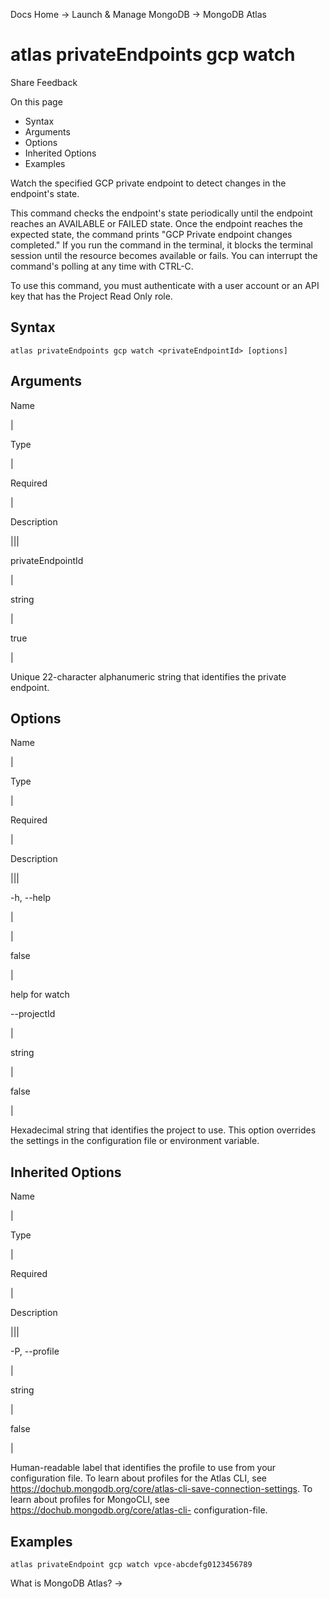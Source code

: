Docs Home → Launch & Manage MongoDB → MongoDB Atlas

# atlas privateEndpoints gcp watch

Share Feedback

On this page

  * Syntax
  * Arguments
  * Options
  * Inherited Options
  * Examples

Watch the specified GCP private endpoint to detect changes in the endpoint's
state.

This command checks the endpoint's state periodically until the endpoint
reaches an AVAILABLE or FAILED state. Once the endpoint reaches the expected
state, the command prints "GCP Private endpoint changes completed." If you run
the command in the terminal, it blocks the terminal session until the resource
becomes available or fails. You can interrupt the command's polling at any
time with CTRL-C.

To use this command, you must authenticate with a user account or an API key
that has the Project Read Only role.

## Syntax

    
    
    atlas privateEndpoints gcp watch <privateEndpointId> [options]  
      
  
## Arguments

Name

|

Type

|

Required

|

Description  
  
|||  
  
privateEndpointId

|

string

|

true

|

Unique 22-character alphanumeric string that identifies the private endpoint.  
  
## Options

Name

|

Type

|

Required

|

Description  
  
|||  
  
-h, --help

|

|

false

|

help for watch  
  
\--projectId

|

string

|

false

|

Hexadecimal string that identifies the project to use. This option overrides
the settings in the configuration file or environment variable.  
  
## Inherited Options

Name

|

Type

|

Required

|

Description  
  
|||  
  
-P, --profile

|

string

|

false

|

Human-readable label that identifies the profile to use from your
configuration file. To learn about profiles for the Atlas CLI, see
https://dochub.mongodb.org/core/atlas-cli-save-connection-settings. To learn
about profiles for MongoCLI, see https://dochub.mongodb.org/core/atlas-cli-
configuration-file.  
  
## Examples

    
    
    atlas privateEndpoint gcp watch vpce-abcdefg0123456789  
      
  
What is MongoDB Atlas? →

